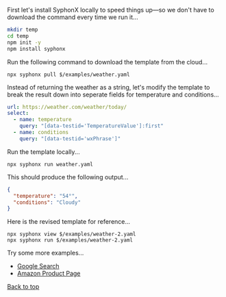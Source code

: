 First let's install SyphonX locally to speed things up—so we don't have to download the command every time we run it...
```bash
mkdir temp
cd temp
npm init -y
npm install syphonx
```

Run the following command to download the template from the cloud...
```
npx syphonx pull $/examples/weather.yaml
```

Instead of returning the weather as a string, let's modify the template to break the result down into seperate fields for temperature and conditions...
```yaml
url: https://weather.com/weather/today/
select:
  - name: temperature
    query: "[data-testid='TemperatureValue']:first"
  - name: conditions
    query: "[data-testid='wxPhrase']"
```

Run the template locally...
```
npx syphonx run weather.yaml
```

This should produce the following output...
```json
{
  "temperature": "54°",
  "conditions": "Cloudy"
}
```

Here is the revised template for reference...
```
npx syphonx view $/examples/weather-2.yaml
npx syphonx run $/examples/weather-2.yaml
```

Try some more examples...
* [Google Search](google-search.md)
* [Amazon Product Page](amazon-product-page.md)


[Back to top](/README.md)
